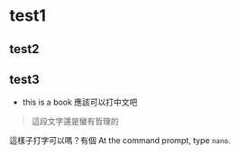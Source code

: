 # test1
## test2
## test3
* this is a book
應該可以打中文吧

> 這段文字還是蠻有哲理的

這樣子打字可以嗎？有個 At the command prompt, type `nano`.
